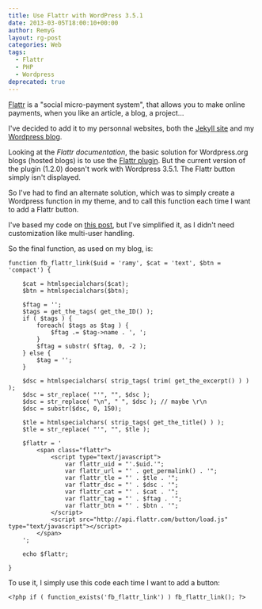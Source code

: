 ```yaml
---
title: Use Flattr with WordPress 3.5.1
date: 2013-03-05T18:00:10+00:00
author: RemyG
layout: rg-post
categories: Web
tags:
  - Flattr
  - PHP
  - Wordpress
deprecated: true
---
```


[Flattr](http://flattr.com/) is a "social micro-payment system", that allows you to make online payments, when you like an article, a blog, a project...

I've decided to add it to my personnal websites, both the [Jekyll site](http://remyg.fr) and my [Wordpress blog](http://blog.remyg.fr).

<!--more-->

Looking at the *Flattr documentation*, the basic solution for Wordpress.org blogs (hosted blogs) is to use the [Flattr plugin](https://wordpress.org/extend/plugins/flattr/). But the current version of the plugin (1.2.0) doesn't work with Wordpress 3.5.1. The Flattr button simply isn't displayed.

So I've had to find an alternate solution, which was to simply create a Wordpress function in my theme, and to call this function each time I want to add a Flattr button.

I've based my code on [this post](http://wpengineer.com/2022/flattr-button-4-wordpress-without-a-plugin/), but I've simplified it, as I didn't need customization like multi-user handling.

So the final function, as used on my blog, is:

```
function fb_flattr_link($uid = 'ramy', $cat = 'text', $btn = 'compact') {

	$cat = htmlspecialchars($cat);
	$btn = htmlspecialchars($btn);

	$ftag = '';
	$tags = get_the_tags( get_the_ID() );
	if ( $tags ) {
		foreach( $tags as $tag ) {
			$ftag .= $tag->name . ', ';
		}
		$ftag = substr( $ftag, 0, -2 );
	} else {
		$tag = '';
	}

	$dsc = htmlspecialchars( strip_tags( trim( get_the_excerpt() ) ) );
	$dsc = str_replace( "'", "", $dsc );
	$dsc = str_replace( "\n", " ", $dsc ); // maybe \r\n
	$dsc = substr($dsc, 0, 150);

	$tle = htmlspecialchars( strip_tags( get_the_title() ) );
	$tle = str_replace( "'", "", $tle );

	$flattr = '
		<span class="flattr">
			<script type="text/javascript">
				var flattr_uid = "'.$uid.'";
				var flattr_url = "' . get_permalink() . '";
				var flattr_tle = "' . $tle . '";
				var flattr_dsc = "' . $dsc . '";
				var flattr_cat = "' . $cat . '";
				var flattr_tag = "' . $ftag . '";
				var flattr_btn = "' . $btn . '";
			</script>
			<script src="http://api.flattr.com/button/load.js" type="text/javascript"></script>
		</span>
	';

	echo $flattr;

}
```

To use it, I simply use this code each time I want to add a button:

```
<?php if ( function_exists('fb_flattr_link') ) fb_flattr_link(); ?>
```
